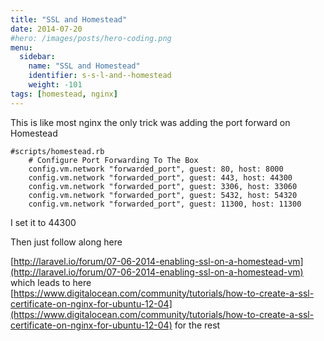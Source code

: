 ```yaml
---
title: "SSL and Homestead"
date: 2014-07-20
#hero: /images/posts/hero-coding.png
menu:
  sidebar:
    name: "SSL and Homestead"
    identifier: s-s-l-and--homestead
    weight: -101
tags: [homestead, nginx]
---
```


This is like most nginx the only trick was adding the port forward on Homestead

~~~
#scripts/homestead.rb
    # Configure Port Forwarding To The Box
    config.vm.network "forwarded_port", guest: 80, host: 8000
    config.vm.network "forwarded_port", guest: 443, host: 44300
    config.vm.network "forwarded_port", guest: 3306, host: 33060
    config.vm.network "forwarded_port", guest: 5432, host: 54320
    config.vm.network "forwarded_port", guest: 11300, host: 11300
~~~

I set it to 44300

Then just follow along here

[http://laravel.io/forum/07-06-2014-enabling-ssl-on-a-homestead-vm](http://laravel.io/forum/07-06-2014-enabling-ssl-on-a-homestead-vm) which leads to here [https://www.digitalocean.com/community/tutorials/how-to-create-a-ssl-certificate-on-nginx-for-ubuntu-12-04](https://www.digitalocean.com/community/tutorials/how-to-create-a-ssl-certificate-on-nginx-for-ubuntu-12-04) for the rest